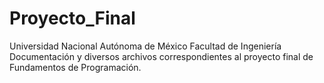 # Proyecto_Final
Universidad Nacional Autónoma de México
Facultad de Ingeniería
Documentación y diversos archivos correspondientes al proyecto final de Fundamentos de Programación.
